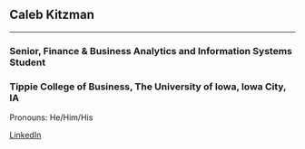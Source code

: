 ## Caleb Kitzman
***
### Senior, Finance & Business Analytics and Information Systems Student 
### Tippie College of Business, The University of Iowa, Iowa City, IA
Pronouns: He/Him/His

[LinkedIn](https://www.linkedin.com/in/calebkitzman/)



<!--
**ckitzman/ckitzman** is a ✨ _special_ ✨ repository because its `README.md` (this file) appears on your GitHub profile.

Here are some ideas to get you started:

- 🔭 I’m currently working on ...
- 🌱 I’m currently learning ...
- 👯 I’m looking to collaborate on ...
- 🤔 I’m looking for help with ...
- 💬 Ask me about ...
- 📫 How to reach me: ...
- 😄 Pronouns: ...
- ⚡ Fun fact: ...
-->


